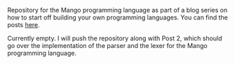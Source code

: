 Repository for the Mango programming language as part of a blog series on how to start off building your own programming languages. You can find the posts [here](http://bread-man.github.io).


Currently empty. I will push the repository along with Post 2, which should go over the implementation of the parser and the lexer for the Mango programming language.
